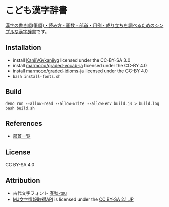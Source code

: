 # こども漢字辞書

[漢字の書き順(筆順)・読み方・画数・部首・用例・成り立ちを調べるためのシンプルな漢字辞書](https://marmooo.github.io/kanji-dict/)です。

## Installation

- install [KanjiVG/kanjivg](https://github.com/KanjiVG/kanjivg) licensed under
  the CC-BY-SA 3.0
- install [marmooo/graded-vocab-ja](https://github.com/marmooo/graded-vocab-ja)
  licensed under the CC-BY 4.0
- install
  [marmooo/graded-idioms-ja](https://github.com/marmooo/graded-idioms-ja)
  licensed under the CC-BY 4.0
- `bash install-fonts.sh`

## Build

```
deno run --allow-read --allow-write --allow-env build.js > build.log
bash build.sh
```

## References

- [部首一覧](http://etc.dounokouno.com/bushu-search/bushu-list.html)

## License

CC BY-SA 4.0

## Attribution

- 古代文字フォント [春秋-tsu](http://www.tarojiro.co.jp/kanji/shunju-tsu/)
- [MJ文字情報取得API](https://mojikiban.ipa.go.jp/search/help/api) is licensed
  under the
  [CC BY-SA 2.1 JP](https://creativecommons.org/licenses/by-sa/2.1/jp/)
